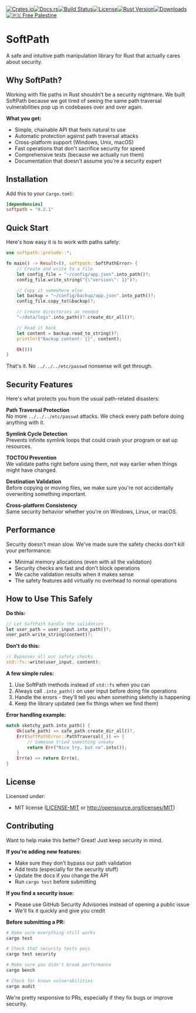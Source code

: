 [![Crates.io](https://img.shields.io/crates/v/softpath.svg)](https://crates.io/crates/softpath)[![Docs.rs](https://docs.rs/softpath/badge.svg)](https://docs.rs/softpath)[![Build Status](https://github.com/GhaziAlibi/softpath/actions/workflows/rust.yml/badge.svg)](https://github.com/GhaziAlibi/softpath/actions/workflows/rust.yml)[![License](https://img.shields.io/crates/l/softpath.svg)](https://crates.io/crates/softpath)[![Rust Version](https://img.shields.io/badge/rust-1.70+-blue.svg)](https://blog.rust-lang.org/)[![Downloads](https://img.shields.io/crates/d/softpath.svg)](https://crates.io/crates/softpath)
[![🇵🇸 Free Palestine](https://img.shields.io/badge/🇵🇸_Free_Palestine-red.svg)](https://en.wikipedia.org/wiki/State_of_Palestine)


# SoftPath

A safe and intuitive path manipulation library for Rust that actually cares about security.

## Why SoftPath?

Working with file paths in Rust shouldn't be a security nightmare. We built SoftPath because we got tired of seeing the same path traversal vulnerabilities pop up in codebases over and over again.

**What you get:**
- Simple, chainable API that feels natural to use
- Automatic protection against path traversal attacks
- Cross-platform support (Windows, Unix, macOS)
- Fast operations that don't sacrifice security for speed
- Comprehensive tests (because we actually run them)
- Documentation that doesn't assume you're a security expert

## Installation

Add this to your `Cargo.toml`:

```toml
[dependencies]
softpath = "0.2.1"
```

## Quick Start

Here's how easy it is to work with paths safely:

```rust
use softpath::prelude::*;

fn main() -> Result<(), softpath::SoftPathError> {
    // Create and write to a file
    let config_file = "~/config/app.json".into_path()?;
    config_file.write_string("{\"version\": 1}")?;

    // Copy it somewhere else
    let backup = "~/config/backup/app.json".into_path()?;
    config_file.copy_to(&backup)?;

    // Create directories as needed
    "~/data/logs".into_path()?.create_dir_all()?;

    // Read it back
    let content = backup.read_to_string()?;
    println!("Backup content: {}", content);

    Ok(())
}
```

That's it. No `../../../etc/passwd` nonsense will get through.



## Security Features

Here's what protects you from the usual path-related disasters:

**Path Traversal Protection**  
No more `../../../etc/passwd` attacks. We check every path before doing anything with it.

**Symlink Cycle Detection**  
Prevents infinite symlink loops that could crash your program or eat up resources.

**TOCTOU Prevention**  
We validate paths right before using them, not way earlier when things might have changed.

**Destination Validation**  
Before copying or moving files, we make sure you're not accidentally overwriting something important.

**Cross-platform Consistency**  
Same security behavior whether you're on Windows, Linux, or macOS.

## Performance

Security doesn't mean slow. We've made sure the safety checks don't kill your performance:

- Minimal memory allocations (even with all the validation)
- Security checks are fast and don't block operations
- We cache validation results when it makes sense
- The safety features add virtually no overhead to normal operations

## How to Use This Safely

**Do this:**
```rust
// Let SoftPath handle the validation
let user_path = user_input.into_path()?;
user_path.write_string(content)?;
```

**Don't do this:**
```rust
// Bypasses all our safety checks
std::fs::write(user_input, content);
```

**A few simple rules:**
1. Use SoftPath methods instead of `std::fs` when you can
2. Always call `.into_path()` on user input before doing file operations
3. Handle the errors - they'll tell you when something sketchy is happening
4. Keep the library updated (we fix things when we find them)

**Error handling example:**
```rust
match sketchy_path.into_path() {
    Ok(safe_path) => safe_path.create_dir_all()?,
    Err(SoftPathError::PathTraversal(_)) => {
        // Someone tried something sneaky
        return Err("Nice try, but no".into());
    }
    Err(e) => return Err(e),
}
```

## License

Licensed under:

- MIT license ([LICENSE-MIT](LICENSE) or http://opensource.org/licenses/MIT)

## Contributing

Want to help make this better? Great! Just keep security in mind.

**If you're adding new features:**
- Make sure they don't bypass our path validation
- Add tests (especially for the security stuff)
- Update the docs if you change the API
- Run `cargo test` before submitting

**If you find a security issue:**
- Please use GitHub Security Advisories instead of opening a public issue
- We'll fix it quickly and give you credit

**Before submitting a PR:**
```bash
# Make sure everything still works
cargo test

# Check that security tests pass
cargo test security

# Make sure you didn't break performance
cargo bench

# Check for known vulnerabilities
cargo audit
```

We're pretty responsive to PRs, especially if they fix bugs or improve security.
